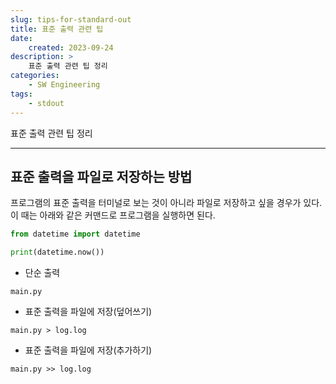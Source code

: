 ```yaml
---
slug: tips-for-standard-out
title: 표준 출력 관련 팁
date:
    created: 2023-09-24
description: >
    표준 출력 관련 팁 정리
categories:
    - SW Engineering
tags:
    - stdout
---
```


표준 출력 관련 팁 정리  

<!-- more -->

---

## 표준 출력을 파일로 저장하는 방법

프로그램의 표준 출력을 터미널로 보는 것이 아니라 파일로 저장하고 싶을 경우가 있다. 이 때는 아래와 같은 커맨드로 프로그램을 실행하면 된다.  

```python title="main.py"
from datetime import datetime

print(datetime.now())
```

- 단순 출력

```
main.py
```

- 표준 출력을 파일에 저장(덮어쓰기)

```
main.py > log.log
```

- 표준 출력을 파일에 저장(추가하기)

```
main.py >> log.log
```
